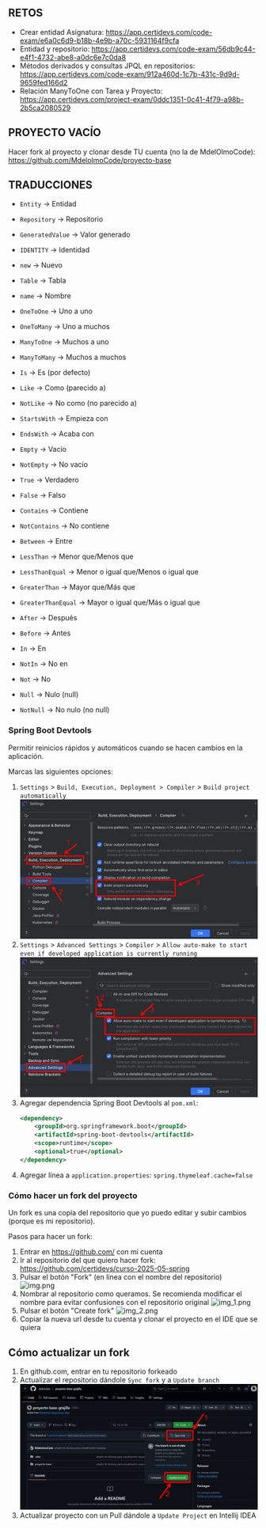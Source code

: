 ## RETOS

- Crear entidad Asignatura: https://app.certidevs.com/code-exam/e6a0c6d9-b18b-4e9b-a70c-5931164f9cfa
- Entidad y repositorio: https://app.certidevs.com/code-exam/56db9c44-e4f1-4732-abe8-a0dc6e7c0da8
- Métodos derivados y consultas JPQL en repositorios: https://app.certidevs.com/code-exam/912a460d-1c7b-431c-9d9d-9659fed166d2
- Relación ManyToOne con Tarea y Proyecto: https://app.certidevs.com/project-exam/0ddc1351-0c41-4f79-a98b-2b5ca2080529

## PROYECTO VACÍO
Hacer fork al proyecto y clonar desde TU cuenta (no la de MdelOlmoCode): https://github.com/MdelolmoCode/proyecto-base


## TRADUCCIONES

- `Entity` -> Entidad
- `Repository` -> Repositorio
- `GeneratedValue` -> Valor generado
- `IDENTITY` -> Identidad

- `new` -> Nuevo

- `Table` -> Tabla
- `name` -> Nombre

- `OneToOne` -> Uno a uno
- `OneToMany` -> Uno a muchos
- `ManyToOne` -> Muchos a uno
- `ManyToMany` -> Muchos a muchos

- `Is` -> Es (por defecto)
- `Like` -> Como (parecido a)
- `NotLike` -> No como (no parecido a)
- `StartsWith` -> Empieza con
- `EndsWith` -> Acaba con
- `Empty` -> Vacío
- `NotEmpty` -> No vacío
- `True` -> Verdadero
- `False` -> Falso
- `Contains` -> Contiene
- `NotContains` -> No contiene
- `Between` -> Entre
- `LessThan` -> Menor que/Menos que
- `LessThanEqual` -> Menor o igual que/Menos o igual que
- `GreaterThan` -> Mayor que/Más que
- `GreaterThanEqual` -> Mayor o igual que/Más o igual que
- `After` -> Después
- `Before` -> Antes
- `In` -> En
- `NotIn` -> No en
- `Not` -> No
- `Null` -> Nulo (null)
- `NotNull` -> No nulo (no null)


### Spring Boot Devtools
Permitir reinicios rápidos y automáticos cuando se hacen cambios en la aplicación.

Marcas las siguientes opciones:

1. `Settings` > `Build, Execution, Deployment > Compiler` > `Build project automatically`
    ![img_3.png](img_3.png)
2. `Settings` > `Advanced Settings` > `Compiler` > `Allow auto-make to start even if developed application is currently running`
    ![img_4.png](img_4.png)
3. Agregar dependencia Spring Boot Devtools al `pom.xml`:
    ```xml
    <dependency>
        <groupId>org.springframework.boot</groupId>
        <artifactId>spring-boot-devtools</artifactId>
        <scope>runtime</scope>
        <optional>true</optional>
    </dependency>
    ```
4. Agregar línea a `application.properties`:
  `spring.thymeleaf.cache=false`


### Cómo hacer un fork del proyecto

Un fork es una copia del repositorio que yo puedo editar y subir cambios (porque es mi repositorio).

Pasos para hacer un fork:

1. Entrar en https://github.com/ con mi cuenta
2. Ir al repositorio del que quiero hacer fork: https://github.com/certidevs/curso-2025-05-spring
3. Pulsar el botón "Fork" (en línea con el nombre del repositorio)
![img.png](img.png)
4. Nombrar al repositorio como queramos. Se recomienda modificar el nombre para evitar confusiones con el repositorio original
![img_1.png](img_1.png)
5. Pulsar el botón "Create fork"
![img_2.png](img_2.png)
6. Copiar la nueva url desde tu cuenta y clonar el proyecto en el IDE que se quiera


## Cómo actualizar un fork

1. En github.com, entrar en tu repositorio forkeado
2. Actualizar el repositorio dándole `Sync fork` y a `Update branch`
![img_5.png](img_5.png)
3. Actualizar proyecto con un Pull dándole a `Update Project` en Intellij IDEA